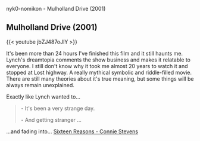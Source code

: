 nyk0-nomikon - Mulholland Drive (2001)

## Mulholland Drive (2001)

{{\< youtube jbZJ487oJlY \>}}

It's been more than 24 hours I've finished this film and it still haunts me. Lynch's dreamtopia comments the show business and makes it relatable to everyone. I still don't know why it took me almost 20 years to watch it and stopped at Lost highway. A really mythical symbolic and riddle-filled movie. There are still many theories about it's true meaning, but some things will be always remain unexplained.

Exactly like Lynch wanted to...

> \- It's been a very strange day.
>
> \- And getting stranger ...

...and fading into... [Sixteen Reasons - Connie Stevens](https://open.spotify.com/track/0oI0ekrSQ3aHiHcMi1B2gK?si=XOYE8E5dTTKRbAJZxJgQcA)
